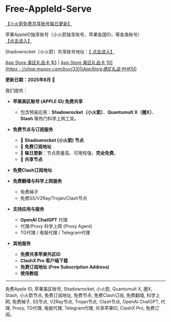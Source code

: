 
# Free-AppleId-Serve
[【小火箭免费共享账号每日更新】](https://docs.applexp.com/free-accounts/Shadowrocket)

苹果AppleID独享账号（小火箭独享账号，苹果各国ID，等各类账号）[【点击进入】](https://shop.muooy.com)

Shadowrocket（小火箭）共享账号地址：[【 点击进入】](https://shop.muooy.com/buy/21)

[App Store 美区礼品卡 $3](https://shop.muooy.com/buy/31) | [App Store 美区礼品卡 $10](https://shop.muooy.com/buy/33) | [App Store 港区礼品卡 HK$50](https://shop.muooy.com/buy/39)


**更新日期：2025年8月** 🚀

我们提供：

*   **苹果美区账号 (APPLE ID) 免费共享**
    *   包含预装应用：**Shadowrocket（小火箭）**、**Quantumult X（圈X）**、**Stash** 等热门科学上网工具。

*   **免费节点与订阅服务**
    *   🚀 **Shadowrocket (小火箭) 节点**
    *   🚀 **免费订阅地址**
    *   🚀 **每日更新**：节点质量高、可用性强，**完全免费**。
    *   🚀 **共享节点**

*   **免费Clash订阅地址**

*   **免费翻墙与科学上网服务**
    *   免费梯子
    *   免费SS/V2Ray/Trojan/Clash节点

*   **支持应用与服务**
    *   **OpenAI ChatGPT** 代理
    *   代理/Proxy 科学上网 (Proxy Agent)
    *   TG代理 / 电报代理 / Telegram代理

*   **其他服务**
    *   **免费共享苹果外区ID**
    *   **ClashX Pro 客户端下载**
    *   **免费订阅地址 (Free Subscription Address)**
    *   **使用教程**

---
免费Apple ID, 苹果美区账号, Shadowrocket, 小火箭, Quantumult X, 圈X, Stash, 小火箭节点, 免费订阅地址, 免费节点, 免费Clash订阅, 免费翻墙, 科学上网, 免费梯子, SS节点, V2Ray节点, Trojan节点, Clash节点, OpenAI ChatGPT, 代理, Proxy, TG代理, 电报代理, Telegram代理, 共享苹果ID, ClashX Pro, 免费订阅。
